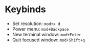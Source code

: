 # Keybinds

  - Set resolution: `mod+x d`
  - Power menu: `mod+Backpace`
  - New terminal window: `mod+Enter`
  - Quit focused window: `mod+Shift+q`
